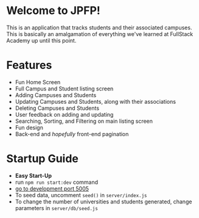 # Welcome to JPFP!

This is an application that tracks students and their
associated campuses. This is basically an amalgamation
of everything we've learned at FullStack Academy up until
this point.

# Features

-   Fun Home Screen
-   Full Campus and Student listing screen
-   Adding Campuses and Students
-   Updating Campuses and Students, along with their associations
-   Deleting Campuses and Students
-   User feedback on adding and updating
-   Searching, Sorting, and Filtering on main listing screen
-   Fun design
-   Back-end and _hopefully_ front-end pagination

# Startup Guide

-   **Easy Start-Up**
-   run `npm run start:dev` command
-   [go to development port 5005](http://localhost:5005)
-   To seed data, uncomment `seed()` in `server/index.js`
-   To change the number of universities and students generated, change parameters in `server/db/seed.js`

